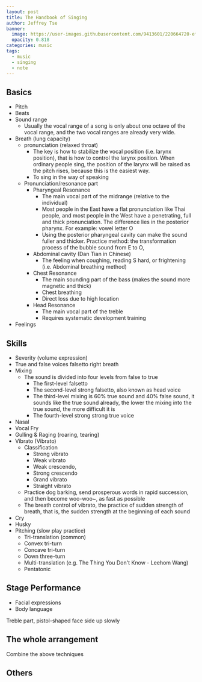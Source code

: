 ```yaml
---
layout: post
title: The Handbook of Singing
author: Jeffrey Tse
banner:
  image: https://user-images.githubusercontent.com/9413601/220664720-efc7d581-6180-4aa5-8d09-85aafb90be52.png
  opacity: 0.818
categories: music
tags:
  - music
  - singing
  - note
---
```


## Basics

- Pitch
- Beats
- Sound range
  - Usually the vocal range of a song is only about one octave of the vocal
    range, and the two vocal ranges are already very wide.
- Breath (lung capacity)
  - pronunciation (relaxed throat)
    - The key is how to stabilize the vocal position (i.e. larynx position),
      that is how to control the larynx position. When ordinary people sing,
      the position of the larynx will be raised as the pitch rises, because
      this is the easiest way.
    - To sing in the way of speaking
  - Pronunciation/resonance part
    - Pharyngeal Resonance
      - The main vocal part of the midrange (relative to the individual)
      - Most people in the East have a flat pronunciation like Thai people,
        and most people in the West have a penetrating, full and thick
        pronunciation. The difference lies in the posterior pharynx.
        For example: vowel letter O
      - Using the posterior pharyngeal cavity can make the sound fuller and
        thicker. Practice method: the transformation process of the bubble
        sound from E to O,
    - Abdominal cavity (Dan Tian in Chinese)
      - The feeling when coughing, reading S hard, or frightening
        (i.e. Abdominal breathing method)
    - Chest Resonance
      - The main sounding part of the bass (makes the sound more magnetic and thick)
      - Chest breathing
      - Direct loss due to high location
    - Head Resonance
      - The main vocal part of the treble
      - Requires systematic development training
- Feelings

## Skills

- Severity (volume expression)
- True and false voices
  falsetto right breath
- Mixing
  - The sound is divided into four levels from false to true
    - The first-level falsetto
    - The second-level strong falsetto, also known as head voice
    - The third-level mixing is 60% true sound and 40% false sound, it sounds
      like the true sound already, the lower the mixing into the true sound,
      the more difficult it is
    - The fourth-level strong strong true voice
- Nasal
- Vocal Fry
- Gulling & Raging (roaring, tearing)
- Vibrato (Vibrato)
  - Classification
    - Strong vibrato
    - Weak vibrato
    - Weak crescendo,
    - Strong crescendo
    - Grand vibrato
    - Straight vibrato
  - Practice dog barking, send prosperous words in rapid succession, and then
    become woo-woo~, as fast as possible
  - The breath control of vibrato, the practice of sudden strength of breath,
    that is, the sudden strength at the beginning of each sound
- Cry
- Husky
- Pitching (slow play practice)
  - Tri-translation (common)
  - Convex tri-turn
  - Concave tri-turn
  - Down three-turn
  - Multi-translation (e.g. The Thing You Don't Know - Leehom Wang)
  - Pentatonic

## Stage Performance

- Facial expressions
- Body language

Treble part, pistol-shaped face side up slowly

## The whole arrangement

Combine the above techniques

## Others

